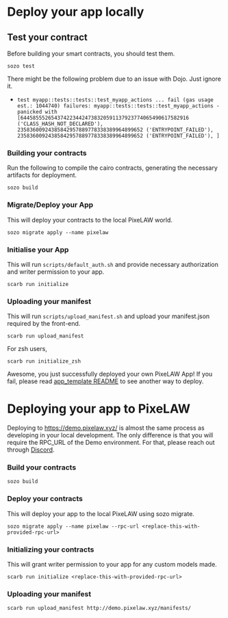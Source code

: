 # Deploy your app locally

## Test your contract
Before building your smart contracts, you should test them.
````console
sozo test
````

There might be the following problem due to an issue with Dojo. Just ignore it.
- `test myapp::tests::tests::test_myapp_actions ... fail (gas usage est.: 1044740)
  failures:
  myapp::tests::tests::test_myapp_actions - panicked with [6445855526543742234424738320591137923774065490617582916 ('CLASS_HASH_NOT_DECLARED'), 23583600924385842957889778338389964899652 ('ENTRYPOINT_FAILED'), 23583600924385842957889778338389964899652 ('ENTRYPOINT_FAILED'), ]`


### Building your contracts

Run the following to compile the cairo contracts, generating the necessary artifacts for deployment.
```console
sozo build
```

### Migrate/Deploy your App

This will deploy your contracts to the local PixeLAW world.
```console
sozo migrate apply --name pixelaw
```

### Initialise your App

This will run `scripts/default_auth.sh` and provide necessary authorization and writer permission to your app.
```console
scarb run initialize
```

### Uploading your manifest

This will run `scripts/upload_manifest.sh` and upload your manifest.json required by the front-end.
```console
scarb run upload_manifest
```

For zsh users, 
````console
scarb run initialize_zsh
````

Awesome, you just successfully deployed your own PixeLAW App! If you fail, please read [app_template README](https://github.com/pixelaw/app_template) to see another way to deploy.

# Deploying your app to PixeLAW
Deploying to https://demo.pixelaw.xyz/ is almost the same process as developing in your local development. The only difference is that you will require the RPC_URL of the Demo environment. For that, please reach out through [Discord](https://t.co/jKDjNbFdZ5).


### Build your contracts
````console
sozo build
````

### Deploy your contracts
This will deploy your app to the local PixeLAW using sozo migrate.
````console
sozo migrate apply --name pixelaw --rpc-url <replace-this-with-provided-rpc-url>
````

### Initializing your contracts
This will grant writer permission to your app for any custom models made.
````console
scarb run initialize <replace-this-with-provided-rpc-url>
````

### Uploading your manifest
````console
scarb run upload_manifest http://demo.pixelaw.xyz/manifests/ 
````